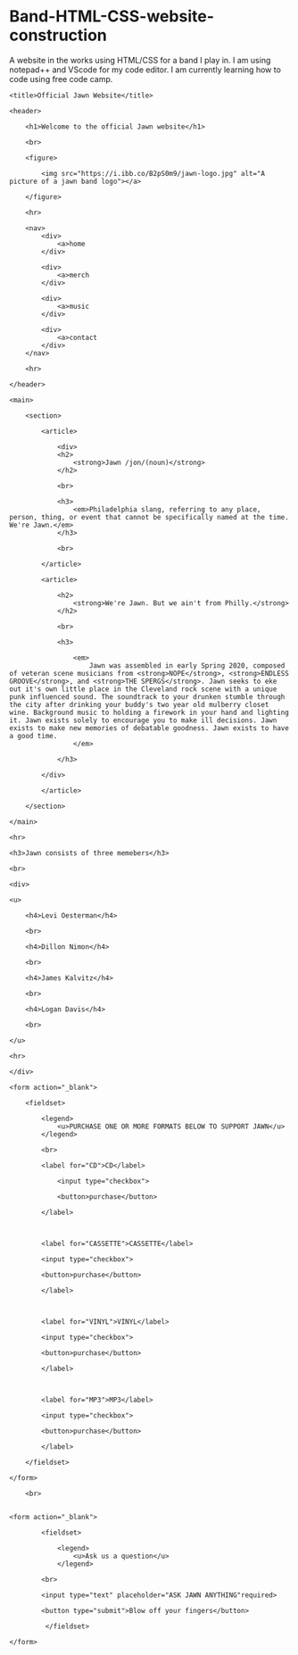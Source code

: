 # Band-HTML-CSS-website-construction

A website in the works using HTML/CSS for a band I play in. I am using notepad++ and VScode for my code editor. I am currently learning how to code using free code camp. 


<!DOCTYPE html>

<html lan="eng">

<head>

    <title>Official Jawn Website</title>

</head>

<body>

    <header>

        <h1>Welcome to the official Jawn website</h1>

        <br>

        <figure>

            <img src="https://i.ibb.co/B2pS0m9/jawn-logo.jpg" alt="A picture of a jawn band logo"></a>

        </figure>

        <hr>

        <nav>
            <div>
                <a>home
            </div>
            
            <div>
                <a>merch
            </div>
            
            <div>
                <a>music
            </div>
            
            <div>
                <a>contact 
            </div>
        </nav>

        <hr>

    </header>

    <main>
    
        <section>

            <article>

                <div>
                <h2>
                    <strong>Jawn /jon/(noun)</strong>
                </h2>
                
                <br>

                <h3>
                    <em>Philadelphia slang, referring to any place, person, thing, or event that cannot be specifically named at the time. We're Jawn.</em>
                </h3>

                <br>

            </article>

            <article>

                <h2>
                    <strong>We're Jawn. But we ain't from Philly.</strong>
                </h2>
                
                <br>
                
                <h3>

                    <em>	
                        Jawn was assembled in early Spring 2020, composed of veteran scene musicians from <strong>NOPE</strong>, <strong>ENDLESS GROOVE</strong>, and <strong>THE SPERGS</strong>. Jawn seeks to eke out it's own little place in the Cleveland rock scene with a unique punk influenced sound. The soundtrack to your drunken stumble through the city after drinking your buddy's two year old mulberry closet wine. Background music to holding a firework in your hand and lighting it. Jawn exists solely to encourage you to make ill decisions. Jawn exists to make new memories of debatable goodness. Jawn exists to have a good time.
                    </em>

                </h3>

            </div>

            </article>
        
        </section>

    </main>

    <hr>

    <h3>Jawn consists of three memebers</h3>

    <br>

    <div>

    <u>

        <h4>Levi Oesterman</h4>

        <br>

        <h4>Dillon Nimon</h4>

        <br>

        <h4>James Kalvitz</h4>

        <br>

        <h4>Logan Davis</h4>

        <br>

    </u>

    <hr>

    </div>  

    <form action="_blank">

        <fieldset>

            <legend>
                <u>PURCHASE ONE OR MORE FORMATS BELOW TO SUPPORT JAWN</u>
            </legend>
            
            <br>

            <label for="CD">CD</label>

                <input type="checkbox"> 

                <button>purchase</button>

            </label>

        
        
            <label for="CASSETTE">CASSETTE</label>

            <input type="checkbox"> 

            <button>purchase</button>

            </label>
        
        
        
            <label for="VINYL">VINYL</label>

            <input type="checkbox"> 

            <button>purchase</button>

            </label>
        
        
        
            <label for="MP3">MP3</label>

            <input type="checkbox">

            <button>purchase</button>

            </label>

        </fieldset>

    </form>

        <br>


    <form action="_blank">

            <fieldset>

                <legend>
                    <u>Ask us a question</u>
                </legend>

            <br>

	        <input type="text" placeholder="ASK JAWN ANYTHING"required>
	
	        <button type="submit">Blow off your fingers</button>

             </fieldset>

    </form>

    

</body>

</html>
